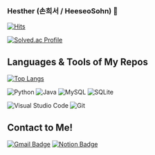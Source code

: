 ### Hesther (손희서 / HeeseoSohn) 👋

<!--
**hesthers/hesthers** is a ✨ _special_ ✨ repository because its `README.md` (this file) appears on your GitHub profile.

Here are some ideas to get you started:

- 🔭 I’m currently working on ...
- 🌱 I’m currently learning ...
- 👯 I’m looking to collaborate on ...
- 🤔 I’m looking for help with ...
- 💬 Ask me about ...
- 📫 How to reach me: ...
- 😄 Pronouns: ...
- ⚡ Fun fact: ...
-->

[![Hits](https://hits.seeyoufarm.com/api/count/incr/badge.svg?url=https%3A%2F%2Fgithub.com%2Fhesthers%2Fhesthers&count_bg=%23BAB3CD&title_bg=%23807A99&icon=adblock.svg&icon_color=%23A09AAF&title=hits&edge_flat=true)](https://hits.seeyoufarm.com)

[![Solved.ac Profile](http://mazassumnida.wtf/api/v2/generate_badge?boj=hesther38&show_icons=true&theme=cobalt)](https://solved.ac/hesther38/)

## Languages & Tools of My Repos
[![Top Langs](https://github-readme-stats.vercel.app/api/top-langs/?username=hesthers&layout=compact&exclude_repo=hesthers.github.io)](https://github.com/hesthers/hesthers)

![Python](https://img.shields.io/badge/Python-3776AB.svg?&style=for-the-badge&logo=Python&logoColor=white)
![Java](https://img.shields.io/badge/Java-007396.svg?&style=for-the-badge&logo=Java&logoColor=white)
![MySQL](https://img.shields.io/badge/MySQL-4479A1.svg?&style=for-the-badge&logo=MySQL&logoColor=white)
![SQLite](https://img.shields.io/badge/SQLite-003B57.svg?&style=for-the-badge&logo=SQLite&logoColor=white)

![Visual Studio Code](https://img.shields.io/badge/Visual%20Studio%20Code-007ACC.svg?&style=for-the-badge&logo=Visual%20Studio%20Code&logoColor=white)
![Git](https://img.shields.io/badge/Git-F05032.svg?&style=for-the-badge&logo=Git&logoColor=white)

## Contact to Me!
[![Gmail Badge](https://img.shields.io/badge/Gmail-d14836?style=flat-square&logo=Gmail&logoColor=white&link=mailto:h2esthers@gmail.com)](mailto:h2esthers@gmail.com)
[![Notion Badge](https://img.shields.io/badge/Notion-000000?style=flat-square&logo=Notion&logoColor=white&link=https://xixihesther38.notion.site/Heeseo-Sohn-a6c85bd2bfe9410e9370c7fc16e21a1c)](https://xixihesther38.notion.site/Heeseo-Sohn-a6c85bd2bfe9410e9370c7fc16e21a1c)
